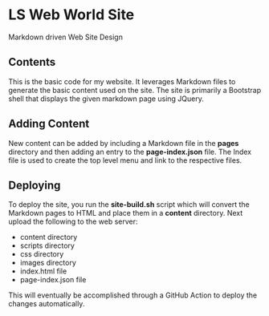 # LS Web World Site

Markdown driven Web Site Design

## Contents

This is the basic code for my website. It leverages Markdown files to generate the basic content used on the site. The site is primarily a Bootstrap shell that displays the given markdown page using JQuery.

## Adding Content

New content can be added by including a Markdown file in the __pages__ directory and then adding an entry to the __page-index.json__ file. The Index file is used to create the top level menu and link to the respective files.

## Deploying

To deploy the site, you run the __site-build.sh__ script which will convert the Markdown pages to HTML and place them in a __content__ directory. Next upload the following to the web server:

* content directory
* scripts directory
* css directory
* images directory
* index.html file
* page-index.json file

This will eventually be accomplished through a GitHub Action to deploy the changes automatically.
